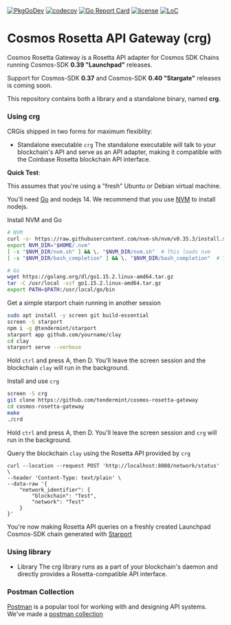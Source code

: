 [![PkgGoDev](https://pkg.go.dev/badge/github.com/tendermint/cosmos-rosetta-gateway)](https://pkg.go.dev/github.com/tendermint/cosmos-rosetta-gateway)
[![codecov](https://codecov.io/gh/tendermint/cosmos-rosetta-gateway/branch/develop/graph/badge.svg)](https://codecov.io/gh/tendermint/cosmos-rosetta-gateway)
[![Go Report Card](https://goreportcard.com/badge/github.com/tendermint/cosmos-rosetta-gateway)](https://goreportcard.com/report/tendermint/cosmos-rosetta-gateway)
[![license](https://img.shields.io/github/license/tendermint/cosmos-rosetta-gateway.svg)](https://github.com/tendermint/cosmos-rosetta-gateway/blob/develop/LICENSE)
[![LoC](https://tokei.rs/b1/github/tendermint/cosmos-rosetta-gateway)](https://github.com/tendermint/cosmos-rosetta-gateway)

# Cosmos Rosetta API Gateway (crg)
Cosmos Rosetta Gateway is a Rosetta API adapter for Cosmos SDK Chains running Cosmos-SDK **0.39 "Launchpad"** releases. 

Support for Cosmos-SDK **0.37** and Cosmos-SDK **0.40 "Stargate"** releases is coming soon.

This repository contains both a library and a standalone binary, named **crg**.

### Using crg

CRGis shipped in two forms for maximum flexiblity:

* Standalone executable `crg`
The standalone executable will talk to your blockchain's API and serve as an API adapter, making it compatible with the Coinbase Rosetta blockchain API interface.

**Quick Test**:

This assumes that you're using a "fresh" Ubuntu or Debian virtual machine.  

You'll need [Go](https://golang.org) and nodejs 14.  We recommend that you use [NVM](https://github.com/nvm-sh/nvm) to install nodejs.  

Install NVM and Go
```bash
# NVM
curl -o- https://raw.githubusercontent.com/nvm-sh/nvm/v0.35.3/install.sh | bash
export NVM_DIR="$HOME/.nvm"
[ -s "$NVM_DIR/nvm.sh" ] && \. "$NVM_DIR/nvm.sh"  # This loads nvm
[ -s "$NVM_DIR/bash_completion" ] && \. "$NVM_DIR/bash_completion"  # This loads nvm bash_completion

# Go
wget https://golang.org/dl/go1.15.2.linux-amd64.tar.gz
tar -C /usr/local -xzf go1.15.2.linux-amd64.tar.gz
export PATH=$PATH:/usr/local/go/bin
```

Get a simple starport chain running in another session
```bash
sudo apt install -y screen git build-essential
screen -S starport
npm i -g @tendermint/starport
starport app github.com/yourname/clay
cd clay
starport serve --verbose
```

Hold `ctrl` and press A, then D. You'll leave the screen session and the blockchain `clay` will run in the background.


Install and use `crg`
```bash
screen -S crg
git clone https://github.com/tendermint/cosmos-rosetta-gateway
cd cosmos-rosetta-gateway
make
./crd
```

Hold `ctrl` and press A, then D. You'll leave the screen session and `crg` will run in the background.

Query the blockchain `clay` using the Rosetta API provided by `crg`

```
curl --location --request POST 'http://localhost:8080/network/status' \
--header 'Content-Type: text/plain' \
--data-raw '{
    "network_identifier": {
        "blockchain": "Test",
        "network": "Test"
    }
}'
```

You're now making Rosetta API queries on a freshly created Launchpad Cosmos-SDK chain generated with [Starport](https://github.com/tendermint/starport)




### Using library
* Library
The crg library runs as a part of your blockchain's daemon and directly provides a Rosetta-compatible API interface.

### Postman Collection

[Postman](https://postman.io) is a popular tool for working with and designing API systems.  We've made a [postman collection](https://www.postman.com/collections/0bb4205306d904245eee)
